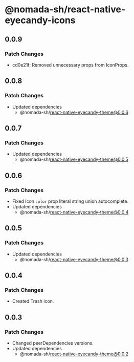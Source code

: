 # @nomada-sh/react-native-eyecandy-icons

## 0.0.9

### Patch Changes

- cd0e21f: Removed unnecessary props from IconProps.

## 0.0.8

### Patch Changes

- Updated dependencies
  - @nomada-sh/react-native-eyecandy-theme@0.0.6

## 0.0.7

### Patch Changes

- Updated dependencies
  - @nomada-sh/react-native-eyecandy-theme@0.0.5

## 0.0.6

### Patch Changes

- Fixed Icon `color` prop literal string union autocomplete.
- Updated dependencies
  - @nomada-sh/react-native-eyecandy-theme@0.0.4

## 0.0.5

### Patch Changes

- Updated dependencies
  - @nomada-sh/react-native-eyecandy-theme@0.0.3

## 0.0.4

### Patch Changes

- Created Trash icon.

## 0.0.3

### Patch Changes

- Changed peerDependencies versions.
- Updated dependencies
  - @nomada-sh/react-native-eyecandy-theme@0.0.2

